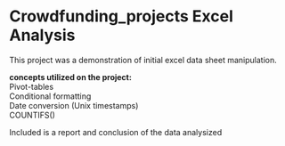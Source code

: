 # Crowdfunding_projects Excel Analysis 
This project was a demonstration of initial excel data sheet manipulation. 

**concepts utilized on the project:** <br />
Pivot-tables <br />
Conditional formatting <br />
Date conversion (Unix timestamps) <br />
COUNTIFS() <br />

Included is a report and conclusion of the data analysized 

